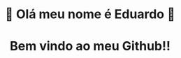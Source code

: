  # <div align="center">🤖 Olá meu nome é Eduardo 🤖</div>
 
 
# <div align ="center"> Bem vindo ao meu Github!!
